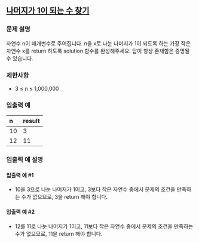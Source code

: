 ## [나머지가 1이 되는 수 찾기](https://programmers.co.kr/learn/courses/30/lessons/87389)
### 문제 설명
자연수 n이 매개변수로 주어집니다. n을 x로 나눈 나머지가 1이 되도록 하는 가장 작은 자연수 x를 return 하도록 solution 함수를 완성해주세요. 답이 항상 존재함은 증명될 수 있습니다.

### 제한사항
- 3 ≤ n ≤ 1,000,000

### 입출력 예

|n|result|
|:--|:--|
|10|3|
|12|11|

### 입출력 예 설명
#### 입출력 예 #1
- 10을 3으로 나눈 나머지가 1이고, 3보다 작은 자연수 중에서 문제의 조건을 만족하는 수가 없으므로, 3을 return 해야 합니다.

#### 입출력 예 #2
- 12를 11로 나눈 나머지가 1이고, 11보다 작은 자연수 중에서 문제의 조건을 만족하는 수가 없으므로, 11을 return 해야 합니다.
